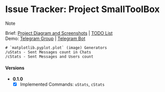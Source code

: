 # Issue Tracker: Project SmallToolBox

> [!NOTE]
> Brief: [Project Diagram and Screenshots](./SCREENSHOTS.md) | [TODO List](./TODO.md)\
> Demo: [Telegram Group](https://t.me/smalltoolbox) | [Telegram Bot](https://t.me/smalltoolboxbot)

```
# `matplotlib.pyplot.plot` (image) Generators
/uStats - Sent Messages count in Chats
/cStats - Sent Messages and Users count
```

#### Versions
- **0.1.0**
  - [x] Implemented Commands: `uStats`, `cStats`
